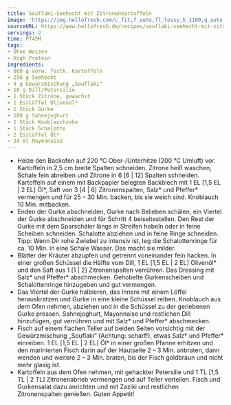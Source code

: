```yaml
---
title: Souflaki-Seehecht mit Zitronenkartoffeln
image: 'https://img.hellofresh.com/c_fit,f_auto,fl_lossy,h_1100,q_auto,w_2600/hellofresh_s3/image/souflaki-seehecht-mit-zitronenkartoffeln-03a34724.jpg'
sourceURL: https://www.hellofresh.de/recipes/souflaki-seehecht-mit-zitronenkartoffeln-632c3d23741f56b51b080857
servings: 2
time: PT45M
tags:
- Ohne Weizen
- High Protein
ingredients:
- 600 g vorw. festk. Kartoffeln
- 250 g Seehecht
- 4 g Gewürzmischung „Souflaki“
- 10 g Dill/Petersilie
- 1 Stück Zitrone, gewachst
- 1 Esslöffel Olivenöl*
- 1 Stück Gurke
- 100 g Sahnejoghurt
- 1 Stück Knoblauchzehe
- 1 Stück Schalotte
- 2 Esslöffel Öl*
- 34 ml Mayonnaise
---
```


- Heize den Backofen auf 220 °C Ober-/Unterhitze (200 °C Umluft) vor.  Kartoffeln in 2,5 cm breite Spalten schneiden.  Zitrone heiß waschen, Schale fein abreiben und Zitrone in 6 [6 | 12] Spalten schneiden.  Kartoffeln auf einem mit Backpapier belegten Backblech mit 1 EL [1,5 EL | 2 EL] Öl\*, Saft von 3 [4 | 6] Zitronenspalten, Salz\* und Pfeffer\* vermengen und für 25 – 30 Min. backen, bis sie weich sind.  Knoblauch 10 Min. mitbacken.
- Enden der Gurke abschneiden, Gurke nach Belieben schälen, ein Viertel der Gurke abschneiden und für Schritt 4 beiseitestellen. Den Rest der Gurke mit dem Sparschäler längs in Streifen hobeln oder in feine Scheiben schneiden.  Schalotte abziehen und in feine Ringe schneiden.  Tipp: Wenn Dir rohe Zwiebel zu intensiv ist, leg die Schalottenringe für ca. 10 Min. in eine Schale Wasser. Das macht sie milder.
- Blätter der Kräuter abzupfen und getrennt voneinander fein hacken.  In einer großen Schüssel die Hälfte vom Dill, 1 EL [1,5 EL | 2 EL] Olivenöl\* und den Saft aus 1 [1 | 2] Zitronenspalten verrühren. Das Dressing mit Salz\* und Pfeffer\* abschmecken. Gehobelte Gurkenscheiben und Schalottenringe hinzugeben und gut vermengen.
- Das Viertel der Gurke halbieren, das Innere mit einem Löffel herauskratzen und Gurke in eine kleine Schüssel reiben.  Knoblauch aus dem Ofen nehmen, abziehen und in die Schüssel zu der geriebenen Gurke pressen. Sahnejoghurt, Mayonnaise und restlichen Dill hinzufügen, gut verrühren und mit Salz\* und Pfeffer\* abschmecken.
- Fisch auf einem flachen Teller auf beiden Seiten vorsichtig mit der Gewürzmischung „Souflaki“ (Achtung: scharf!), etwas Salz\* und Pfeffer\* einreiben. 1 EL [1,5 EL | 2 EL] Öl\* in einer großen Pfanne erhitzen und den marinierten Fisch darin auf der Hautseite 2 – 3 Min. anbraten, dann wenden und weitere 2 – 3 Min. braten, bis der Fisch goldbraun und nicht mehr glasig ist.
- Kartoffeln aus dem Ofen nehmen, mit gehackter Petersilie und  1 TL [1,5﻿ TL | 2 TL]  Zitronenabrieb vermengen und auf Teller verteilen. Fisch und Gurkensalat dazu anrichten und mit Zaziki und restlichen Zitronenspalten genießen.  Guten Appetit!
